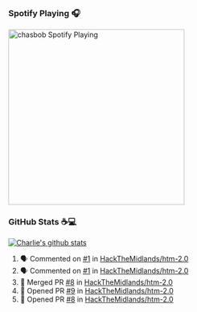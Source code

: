 ### Spotify Playing 🎧

[<img src="https://novatorem.chasbob.vercel.app/api/spotify" alt="chasbob Spotify Playing" width="350" />](https://open.spotify.com/user/charlie2026)

### GitHub Stats :coffee::computer:

[![Charlie's github stats](https://github-readme-stats-six-tau.vercel.app/api?username=chasbob)](https://github.com/anuraghazra/github-readme-stats)

<!--START_SECTION:activity-->
1. 🗣 Commented on [#1](https://github.com//HackTheMidlands/htm-2.0/issues/1) in [HackTheMidlands/htm-2.0](https://github.com//HackTheMidlands/htm-2.0)
2. 🗣 Commented on [#1](https://github.com//HackTheMidlands/htm-2.0/issues/1) in [HackTheMidlands/htm-2.0](https://github.com//HackTheMidlands/htm-2.0)
3. 🎉 Merged PR [#8](https://github.com//HackTheMidlands/htm-2.0/pull/8) in [HackTheMidlands/htm-2.0](https://github.com//HackTheMidlands/htm-2.0)
4. 💪 Opened PR [#9](https://github.com//HackTheMidlands/htm-2.0/pull/9) in [HackTheMidlands/htm-2.0](https://github.com//HackTheMidlands/htm-2.0)
5. 💪 Opened PR [#8](https://github.com//HackTheMidlands/htm-2.0/pull/8) in [HackTheMidlands/htm-2.0](https://github.com//HackTheMidlands/htm-2.0)
<!--END_SECTION:activity-->
